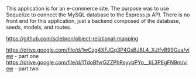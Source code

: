 This application is for an e-commerce site. The purpose was to use Sequelize to connect the MySQL database to the Express.js API. There is no front end for this application, just a backend composed of the database, seeds, models, and routes. 

https://github.com/sclebron/object-relational-mapping

https://drive.google.com/file/d/1wCzg4XFJGq3P4GsBJ8L4_XJtfvB99Gua/view - part one
https://drive.google.com/file/d/1TdoBfvrGZZPhRsyybPYo__kL3PEgFN9m/view - part two

